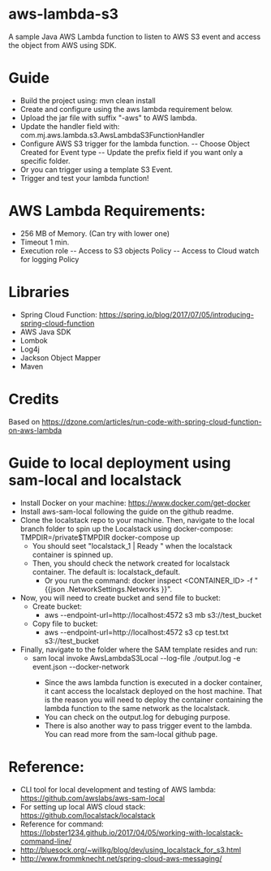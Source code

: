 # aws-lambda-s3
A sample Java AWS Lambda function to listen to AWS S3 event and access the object from AWS using SDK.


# Guide
- Build the project using: mvn clean install
- Create and configure using the aws lambda requirement below.
- Upload the jar file with suffix "-aws" to AWS lambda.
- Update the handler field with: com.mj.aws.lambda.s3.AwsLambdaS3FunctionHandler
- Configure AWS S3 trigger for the lambda function.
-- Choose Object Created for Event type
-- Update the prefix field if you want only a specific folder.
- Or you can trigger using a template S3 Event.
- Trigger and test your lambda function!

# AWS Lambda Requirements:
- 256 MB of Memory. (Can try with lower one)
- Timeout 1 min.
- Execution role
-- Access to S3 objects Policy
-- Access to Cloud watch for logging Policy


# Libraries
- Spring Cloud Function: https://spring.io/blog/2017/07/05/introducing-spring-cloud-function
- AWS Java SDK
- Lombok
- Log4j
- Jackson Object Mapper
- Maven

# Credits
Based on https://dzone.com/articles/run-code-with-spring-cloud-function-on-aws-lambda

# Guide to local deployment using sam-local and localstack
- Install Docker on your machine: https://www.docker.com/get-docker
- Install aws-sam-local following the guide on the github readme.
- Clone the localstack repo to your machine. Then, navigate to the local branch folder to spin up the Localstack using docker-compose: TMPDIR=/private$TMPDIR docker-compose up
  - You should seet "localstack_1 | Ready " when the localstack container is spinned up.
  - Then, you should check the network created for localstack container. The default is: localstack_default. 
    - Or you run the command: docker inspect <CONTAINER_ID> -f "{{json .NetworkSettings.Networks }}".
- Now, you will need to create bucket and send file to bucket:
  - Create bucket: 
    - aws --endpoint-url=http://localhost:4572 s3 mb s3://test_bucket
  - Copy file to bucket:
    - aws --endpoint-url=http://localhost:4572 s3 cp test.txt s3://test_bucket
- Finally, navigate to the folder where the SAM template resides and run:
  - sam local invoke AwsLambdaS3Local --log-file ./output.log -e event.json --docker-network <LOCALSTACK NETWORK>
    - Since the aws lambda function is executed in a docker container, it cant access the localstack deployed on the host machine. That is the reason you will need to deploy the container containing the lambda function to the same network as the localstack.
    - You can check on the output.log for debuging purpose.
    - There is also another way to pass trigger event to the lambda. You can read more from the sam-local github page.


# Reference:
- CLI tool for local development and testing of AWS lambda: https://github.com/awslabs/aws-sam-local
- For setting up local AWS cloud stack: https://github.com/localstack/localstack
- Reference for command: https://lobster1234.github.io/2017/04/05/working-with-localstack-command-line/
- http://bluesock.org/~willkg/blog/dev/using_localstack_for_s3.html
- http://www.frommknecht.net/spring-cloud-aws-messaging/
